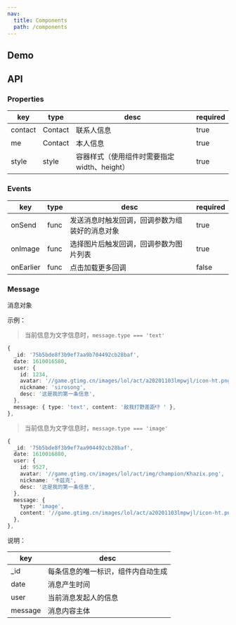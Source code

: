```yaml
---
nav:
  title: Components
  path: /components
---
```


## Demo

<code src="../../demo/DemoChat.tsx"></code>

## API

### Properties

| key     | type    | desc                                         | required |
| ------- | ------- | -------------------------------------------- | -------- |
| contact | Contact | 联系人信息                                   | true     |
| me      | Contact | 本人信息                                     | true     |
| style   | style   | 容器样式（使用组件时需要指定 width、height） | true     |

### Events

| key       | type | desc                                           | required |
| --------- | ---- | ---------------------------------------------- | -------- |
| onSend    | func | 发送消息时触发回调，回调参数为组装好的消息对象 | true     |
| onImage   | func | 选择图片后触发回调，回调参数为图片列表         | true     |
| onEarlier | func | 点击加载更多回调                               | false    |

### Message

消息对象

示例：

> 当前信息为文字信息时，`message.type === 'text'`

```typescript
{
  _id: '75b5bde8f3b9ef7aa9b704492cb28baf',
  date: 1610016580,
  user: {
    id: 1234,
    avatar: '//game.gtimg.cn/images/lol/act/a20201103lmpwjl/icon-ht.png',
    nickname: 'sirosong',
    desc: '这是我的第一条信息',
  },
  message: { type: 'text', content: '敌我打野差距👎 ' },
},
```

> 当前信息为文字信息时，`message.type === 'image'`

```typescript
{
  _id: '75b5bde8f3b9ef7aa904492cb28baf',
  date: 1610016880,
  user: {
    id: 9527,
    avatar: '//game.gtimg.cn/images/lol/act/img/champion/Khazix.png',
    nickname: '卡兹克',
    desc: '这是我的第一条信息',
  },
  message: {
    type: 'image',
    content: '//game.gtimg.cn/images/lol/act/a20201103lmpwjl/icon-ht.png',
  },
},
```

说明：

| key     | desc                               |
| ------- | ---------------------------------- |
| \_id    | 每条信息的唯一标识，组件内自动生成 |
| date    | 消息产生时间                       |
| user    | 当前消息发起人的信息               |
| message | 消息内容主体                       |
